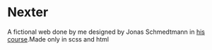 # Nexter

A fictional web done by me designed by Jonas Schmedtmann in [his course](https://www.udemy.com/course/advanced-css-and-sass).Made only in scss and html
